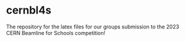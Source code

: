 # cernbl4s
The repository for the latex files for our groups submission to the 2023 CERN Beamline for Schools competition!
